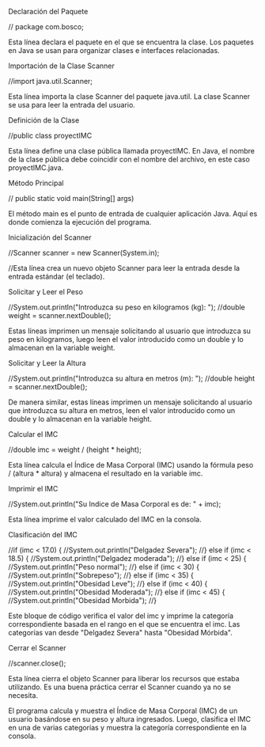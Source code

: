 Declaración del Paquete

 // package com.bosco;

 Esta línea declara el paquete en el que se encuentra la clase. Los paquetes en Java se usan para organizar clases e interfaces relacionadas.

 Importación de la Clase Scanner

 //import java.util.Scanner;

 Esta línea importa la clase Scanner del paquete java.util. La clase Scanner se usa para leer la entrada del usuario.

 Definición de la Clase

 //public class proyectIMC 

 Esta línea define una clase pública llamada proyectIMC. En Java, el nombre de la clase pública debe coincidir con el nombre del archivo, en este caso proyectIMC.java.

 Método Principal

 //  public static void main(String[] args) 

 El método main es el punto de entrada de cualquier aplicación Java. Aquí es donde comienza la ejecución del programa.

 Inicialización del Scanner

 //Scanner scanner = new Scanner(System.in);

 //Esta línea crea un nuevo objeto Scanner para leer la entrada desde la entrada estándar (el teclado).

 Solicitar y Leer el Peso

//System.out.println("Introduzca su peso en kilogramos (kg): ");
//double weight = scanner.nextDouble();

Estas líneas imprimen un mensaje solicitando al usuario que introduzca su peso en kilogramos, luego leen el valor introducido como un double y lo almacenan en la variable weight.

Solicitar y Leer la Altura

//System.out.println("Introduzca su altura en metros (m): ");
//double height = scanner.nextDouble();

De manera similar, estas líneas imprimen un mensaje solicitando al usuario que introduzca su altura en metros, leen el valor introducido como un double y lo almacenan en la variable height.

Calcular el IMC

//double imc = weight / (height * height);

Esta línea calcula el Índice de Masa Corporal (IMC) usando la fórmula peso / (altura * altura) y almacena el resultado en la variable imc.

Imprimir el IMC

//System.out.println("Su Indice de Masa Corporal es de: " + imc);

Esta línea imprime el valor calculado del IMC en la consola.

Clasificación del IMC

//if (imc < 17.0) {
//System.out.println("Delgadez Severa");
//} else if (imc < 18.5) {
//System.out.println("Delgadez moderada");
//} else if (imc < 25) {
//System.out.println("Peso normal");
//} else if (imc < 30) {
//System.out.println("Sobrepeso");
//} else if (imc < 35) {
//System.out.println("Obesidad Leve");
//} else if (imc < 40) {
//System.out.println("Obesidad Moderada");
//} else if (imc < 45) {
//System.out.println("Obesidad Morbida");
//}

Este bloque de código verifica el valor del imc y imprime la categoría correspondiente basada en el rango en el que se encuentra el imc. Las categorías van desde "Delgadez Severa" hasta "Obesidad Mórbida".

Cerrar el Scanner

//scanner.close();

Esta línea cierra el objeto Scanner para liberar los recursos que estaba utilizando. Es una buena práctica cerrar el Scanner cuando ya no se necesita.

El programa calcula y muestra el Índice de Masa Corporal (IMC) de un usuario basándose en su peso y altura ingresados. Luego, clasifica el IMC en una de varias categorías y muestra la categoría correspondiente en la consola.

